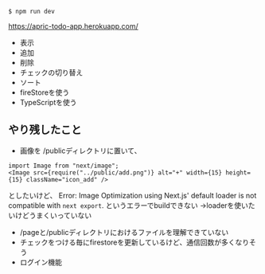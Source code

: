 ```
$ npm run dev
```
https://apric-todo-app.herokuapp.com/

- 表示
- 追加
- 削除
- チェックの切り替え
- ソート
- fireStoreを使う
- TypeScriptを使う

## やり残したこと
- 画像を /publicディレクトリに置いて、
```
import Image from "next/image";
<Image src={require("../public/add.png")} alt="+" width={15} height={15} className="icon_add" />
```
としたいけど、
Error: Image Optimization using Next.js' default loader is not compatible with `next export`. というエラーでbuildできない
→loaderを使いたいけどうまくいっていない
- /pageと/publicディレクトリにおけるファイルを理解できていない
- チェックをつける毎にfirestoreを更新しているけど、通信回数が多くなりそう
- ログイン機能
